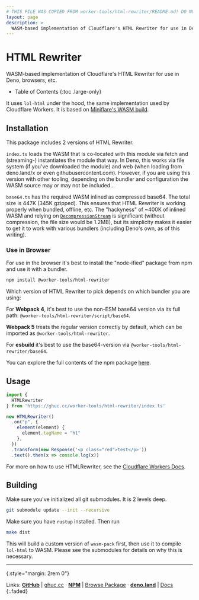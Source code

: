 ```yaml
---
# THIS FILE WAS COPIED FROM worker-tools/html-rewriter/README.md! DO NOT MODIFY DIRECTLY!
layout: page
description: >
  WASM-based implementation of Cloudflare's HTML Rewriter for use in Deno, browsers, etc.
---
```


# HTML Rewriter

WASM-based implementation of Cloudflare's HTML Rewriter for use in Deno, browsers, etc. 

<noscript></noscript>
* Table of Contents
{:toc .large-only}

It uses `lol-html` under the hood, the same implementation used by Cloudflare Workers. It is based on [Miniflare's WASM build](https://github.com/mrbbot/html-rewriter-wasm).

## Installation
This package includes 2 versions of HTML Rewriter. 

`index.ts` loads the WASM that is co-located with this module via fetch and (streaming-) instantiates the module that way. In Deno, this works via file system (if you've downloaded the module) and web (when loading from deno.land/x or even githubusercontent.com). 
However, if you are using this version with other tooling, depending on the bundler and configuration the WASM source may or may not be included...

`base64.ts` has the required WASM inlined as compressed base64. The total size is 447K (345K gzipped). 
This ensures that HTML Rewriter is working properly when bundled, offline, etc. 
The "hackyness" of ~400K of inlined WASM and relying on [`DecompressionStream`][dcs] is significant (without compression, the file size would be 1.2MB), but its simplicity makes it easier to get it to work with various bundlers (including Deno's own, as of this writing).

[dcs]: https://developer.mozilla.org/en-US/docs/Web/API/DecompressionStream

### Use in Browser
For use in the browser it's best to install the "node-ified" package from npm and use it with a bundler.

```sh
npm install @worker-tools/html-rewriter
```

Which version of HTML Rewriter to pick depends on which bundler you are using:

For **Webpack 4**, it's best to use the non-ESM base64 version via its full path: `@worker-tools/html-rewriter/script/base64`. 

**Webpack 5** treats the regular version correctly by default, which can be imported as `@worker-tools/html-rewriter`. 

For **esbuild** it's best to use the base64-version via `@worker-tools/html-rewriter/base64`. 

You can explore the full contents of the npm package [here](https://unpkg.com/browse/@worker-tools/html-rewriter/).

## Usage

```ts
import { 
  HTMLRewriter 
} from 'https://ghuc.cc/worker-tools/html-rewriter/index.ts'

new HTMLRewriter()
  .on("p", {
    element(element) { 
      element.tagName = "h1" 
    },
  })
  .transform(new Response('<p class="red">test</p>'))
  .text().then(x => console.log(x))
```

For more on how to use HTMLRewriter, see the [Cloudflare Workers Docs](https://developers.cloudflare.com/workers/runtime-apis/html-rewriter/).


## Building

Make sure you've initialized all git submodules. It is 2 levels deep.

```sh
git submodule update --init --recursive
```

Make sure you have `rustup` installed. Then run

```sh
make dist
```

This will build a custom version of `wasm-pack` first, then use it to compile `lol-html` to WASM. Please see the submodules for details on why this is necessary.



***
{:style="margin: 2rem 0"}

Links:
[__GitHub__](https://github.com/worker-tools/html-rewriter)
| [ghuc.cc](https://ghuc.cc/worker-tools/html-rewriter/index.ts)
· [__NPM__](https://www.npmjs.com/package/@worker-tools/html-rewriter) 
| [Browse Package](https://unpkg.com/browse/@worker-tools/html-rewriter/)
· [__deno.land__](https://deno.land/x/html_rewriter)
| [Docs](https://doc.deno.land/https://raw.githubusercontent.com/worker-tools/html-rewriter/master/index.ts)
{:.faded}
<br/>